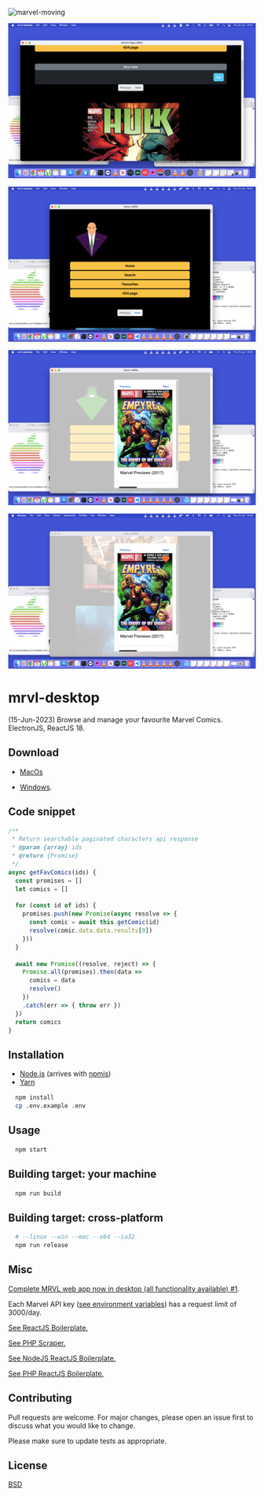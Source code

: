 ![marvel-moving](https://user-images.githubusercontent.com/31970496/201666745-37f4c424-0557-4051-bf27-d40cd0b09780.gif)

![mrvl-desktop4.png](https://raw.githubusercontent.com/kkamara/useful/main/mrvl-desktop4.png)

![mrvl-desktop.png](https://raw.githubusercontent.com/kkamara/useful/main/mrvl-desktop.png)

![mrvl-desktop2.png](https://raw.githubusercontent.com/kkamara/useful/main/mrvl-desktop2.png)

![mrvl-desktop3.png](https://raw.githubusercontent.com/kkamara/useful/main/mrvl-desktop3.png)

# mrvl-desktop

(15-Jun-2023) Browse and manage your favourite Marvel Comics. ElectronJS, ReactJS 18.

## Download

* [MacOs](https://github.com/kkamara/mrvl-desktop/releases)

* [Windows](https://github.com/kkamara/mrvl-desktop/releases).

## Code snippet

```js
/** 
 * Return searchable paginated characters api response
 * @param {array} ids
 * @return {Promise}
 */
async getFavComics(ids) {
  const promises = []
  let comics = []

  for (const id of ids) {
    promises.push(new Promise(async resolve => {
      const comic = await this.getComic(id)
      resolve(comic.data.data.results[0])
    }))
  }

  await new Promise((resolve, reject) => {
    Promise.all(promises).then(data => 
      comics = data
      resolve()
    })  
    .catch(err => { throw err })
  })  
  return comics
}
```

## Installation

* [Node.js](https://nodejs.org/en/) (arrives with [npmjs](https://www.npmjs.com/))
* [Yarn](https://yarnpkg.com/)

```bash
  npm install
  cp .env.example .env
```

## Usage

```bash
  npm start
```

## Building target: your machine

```bash
  npm run build
```

## Building target: cross-platform

```bash
  # --linux --win --mac --x64 --ia32
  npm run release
```

## Misc

[Complete MRVL web app now in desktop (all functionality available) #1](https://github.com/kkamara/mrvl-desktop/issues/1).

Each Marvel API key ([see environment variables](https://raw.githubusercontent.com/kkamara/mrvl/main/.env.example)) has a request limit of 3000/day.

[See ReactJS Boilerplate.](https://github.com/kkamara/reactjs-boilerplate)

[See PHP Scraper.](https://github.com/kkamara/php-scraper)

[See NodeJS ReactJS Boilerplate.](https://github.com/kkamara/nodejs-reactjs-boilerplate)

[See PHP ReactJS Boilerplate.](https://github.com/kkamara/php-reactjs-boilerplate)

## Contributing
Pull requests are welcome. For major changes, please open an issue first to discuss what you would like to change.

Please make sure to update tests as appropriate.

## License
[BSD](https://opensource.org/licenses/BSD-3-Clause)
